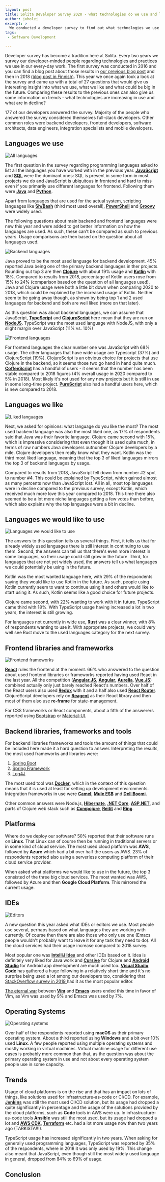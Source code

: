 ```yaml
---
layout: post
title: Solita Developer Survey 2020 - what technologies do we use and like?
author: juholei
excerpt: >
  We conducted a developer survey to find out what technologies we use in the year 2020 and what may lie in the future
tags:
 - Software Development

---
```


Developer survey has become a tradition here at Solita. Every two years we survey our developer-minded people regarding technologies and practices we use in our every-day work. The first survey was conducted in 2016 and you can find a blog post about those results in [our previous blog post](https://dev.solita.fi/java/2016/05/13/Developers-love-spaces.html) and then in 2018 [(blog post in Finnish)](https://www.solita.fi/blogit/development-teknologiakartoitus/). This year we once again took a look at the survey and came up with a total of 27 questions that would give us interesting insight into what we use, what we like and what could be big in the future. Comparing these results to the previous ones can also give us some information on trends - what technologies are increasing in use and what are in decline?

177 of our developers answered the survey. Majority of the people who answered the survey considered themselves full-stack developers. Other common roles were backend developers, frontend developers, software architects, data engineers, integration specialists and mobile developers.

## Languages we use

![All languages](/img/developer-survey-2020/all_languages.png)

The first question in the survey regarding programming languages asked to list all the languages you have worked with in the previous year. [**JavaScript**](https://en.wikipedia.org/wiki/JavaScript) and [**SQL**](https://en.wikipedia.org/wiki/SQL) were the dominant ones: SQL is present in some form in most projects we do and JavaScript is ubiquitous in frontend and hard to miss even if you primarily use different languages for frontend. Following them were [**Java**](https://en.wikipedia.org/wiki/Java_%28programming_language%29) and [**Python**](https://www.python.org/).

Apart from languages that are used for the actual system, scripting languages like [**Sh/Bash**](https://www.gnu.org/software/bash/) (third most used overall), [**PowerShell**](https://docs.microsoft.com/fi-fi/powershell/) and [**Groovy**](http://www.groovy-lang.org/) were widely used.

The following questions about main backend and frontend languages were new this year and were added to get better information on how the languages are used. As such, these can't be compared as such to previous years. Usage comparisons are then based on the question about all languages used.

![Backend languages](/img/developer-survey-2020/backend_languages.png)

Java proved to be the most used language for backend development. 45% reported Java being one of the primary backend languages in ther projects. Rounding out top 3 are then [**Clojure**](https://clojure.org/) with about 19% usage and [**Kotlin**](https://kotlinlang.org/) with 18%. Compared to results from 2018, percentage of Kotlin users rose from 15% to 24% (comparison based on the question of all languages used). Java and Clojure usage were both a little bit down when comparing 2020 to 2018, which could be explained by the increased usage of Kotlin. Neither seem to be going away though, as shown by being top 1 and 2 used languages for backend and both are well liked (more on that later).

As this question was about backend languages, we can assume that JavaScript, [**TypeScript**](https://www.typescriptlang.org/) and [**ClojureScript**](https://clojurescript.org/) here mean that they are run on [**NodeJS**](https://nodejs.org/en/). TypeScript was the most used language with NodeJS, with only a slight margin over JavaScript (11% vs. 10%)

![Frontend languages](/img/developer-survey-2020/frontend_languages.png)

For frontend languages the clear number one was JavaScript with 68% usage. The other languages that have wide usage are Typescript (37%) and ClojureScript (19%). ClojureScript is an obvious choice for projects that use Clojure in the backend, so it seems those two go hand in hand quite much. [**CoffeeScript**](https://coffeescript.org/) has a handful of users - it seems that the number has been stable compared to 2018 figures (4% overall usage in 2020 compared to 5% in 2018). Most likely it's not used for any new projects but it is still in use in some long-time project. [**PureScript**](https://www.purescript.org/) also had a handful users here, which is new compared to 2018.

## Languages we like
![Liked languages](/img/developer-survey-2020/liked_languages.png)

Next, we asked for opinions: what language do you like the most? The most used backend language was also the most liked one, as 17% of respondents said that Java was their favorite language. Clojure came second with 15%, which is impressive considering that even though it is used quite much, in terms of raw numbers Java developers outnumber Clojure developers by a mile. Clojure developers then really know what they want. Kotlin was the third most liked language, meaning that the top 3 of liked languages mirrors the top 3 of backend languages by usage.

Compared to results from 2018, JavaScript fell down from number #2 spot to number #4. This could be explained by TypeScript, which gained almost as many percents now than JavaScript lost. All in all, most top languages were in decline compared to the previous survey, except Kotlin, which received much more love this year compared to 2018. This time there also seemed to be a lot more niche languages getting a few votes than before, which also explains why the top languages were a bit in decline.

## Languages we would like to use
![Languages we would like to use](/img/developer-survey-2020/would_like_to_use_languages.png)

The answers to this question tells us several things. First, it tells us that for already widely used languages there is still interest in continuing to use them. Second, the answers can tell us that there's even more interest in some languages, so their usage could still grow in the future. Third, for languages that are not yet widely used, the answers tell us what languages we could potentially be using in the future.

Kotlin was the most wanted language here, with 29% of the respondents saying they would like to use Kotlin in the future. As such, people using Kotlin currently seem to want to continue using it and others would like to start using it. As such, Kotlin seems like a good choice for future projects.

Clojure came second, with 22% wanting to work with it in future. TypeScript came third with 18%. With TypeScript usage having increased a lot in two years, the interest is still growing.

For languages not currently in wide use, [**Rust**](https://www.rust-lang.org/) was a clear winner, with 8% of respondents wanting to use it. With appropriate projects, we could very well see Rust move to the used languages category for the next survey.

## Frontend libraries and frameworks
![Frontend frameworks](/img/developer-survey-2020/frontend_frameworks_and_libraries.png)

[**React**](https://reactjs.org/) rules the frontend at the moment. 66% who answered to the question about used frontend libraries or frameworks reported having used React in the last year. All the competition ([**Angular.JS**](https://angularjs.org/), [**Angular**](https://angular.io/), [**Aurelia**](http://aurelia.io/), [**Vue.JS**](https://vuejs.org/)) combined actually only just barely reached React's numbers. Over half of the React users also used [**Redux**](https://redux.js.org/) with it and a half also used [**React Router**](https://reactrouter.com/). ClojureScript developers rely on [**Reagent**](https://reagent-project.github.io/) as their React library and then most of them also use [**re-frame**](https://github.com/Day8/re-frame) for state-management.

For CSS frameworks or React components, about a fifth of the answerers reported using [Bootstrap](https://getbootstrap.com/) or [Material-UI](https://material-ui.com/).

## Backend libraries, frameworks and tools

For backend libraries frameworks and tools the amount of things that could be included here made it a hard question to answer. Interpreting the results, the most used frameworks and libraries were:

1. [Spring Boot](https://spring.io/projects/spring-boot)
2. [Spring Framework](https://spring.io/projects/spring-framework)
3. [Log4J](https://logging.apache.org/log4j/)

The most used tool was [**Docker**](https://www.docker.com/), which in the context of this question means that it is used at least for setting up development environments. Integration frameworks in use were [**Camel**](https://camel.apache.org/), [**Mule ESB**](https://www.mulesoft.com/platform/soa/mule-esb-open-source-esb) and [**Dell Boomi**](https://boomi.com/).

Other common answers were Node.js, [**Hibernate**](https://hibernate.org/orm/), [**.NET Core**](https://dotnet.microsoft.com/), [**ASP.NET**](https://dotnet.microsoft.com/apps/aspnet), and parts of Clojure web stack such as [**Compojure**](https://github.com/weavejester/compojure), [**Reitit**](https://github.com/metosin/reitit) and [**Ring**](https://github.com/ring-clojure/ring).

## Platforms

Where do we deploy our software? 50% reported that their software runs on **Linux**. That Linux can of course then be running in traditional servers or in some kind of cloud service. The most used cloud platform was **AWS**, followed by **Azure** which had a bit over half the users as AWS. 23% of respondents reported also using a serverless computing platform of their cloud service provider.

When asked what platforms we would like to use in the future, the top 3 consisted of the three big cloud services. The most wanted was AWS, followed by Azure and then **Google Cloud Platform**. This mirrored the current usage.

## IDEs

![Editors](/img/developer-survey-2020/editors.png)

A new question this year asked what IDEs or editors we use. Most people use several, perhaps based on what languages they are working with currently. Of course then there are also those who only use one (Emacs people wouldn't probably want to leave it for any task they need to do). All the cloud services had their usage increase compared to 2018 survey.

Most popular one was [**IntelliJ Idea**](https://www.jetbrains.com/idea/) and other IDEs based on it. Idea is definitely very liked for Java work and [**Cursive**](https://cursive-ide.com/) for Clojure and [**Android Studio**](https://developer.android.com/studio) for Android app development are much used too. [**Visual Studio Code**](https://code.visualstudio.com/) has gathered a huge following in a relatively short time and it's no surprise being used a lot among our developers too, considering that [StackOverflow survey in 2019 ](https://insights.stackoverflow.com/survey/2019#development-environments-and-tools) had it as the most popular editor.

[The eternal war](https://en.wikipedia.org/wiki/Editor_war) between [**Vim**](https://www.vim.org/) and [**Emacs**](https://www.gnu.org/savannah-checkouts/gnu/emacs/emacs.html) users ended this time in favor of Vim, as Vim was used by 9% and Emacs was used by 7%.

## Operating Systems

![Operating systems](/img/developer-survey-2020/operating_systems.png)

Over half of the respondents reported using **macOS** as their primary operating system. About a third reported using **Windows** and a bit over 10% used **Linux**. A few people reported using multiple operating systems and mostly working in virtual machines. Virtual machine usage for different use cases is probably more common than that, as the question was about the primary operating system in use and not about every operating system people use in some capacity.

## Trends

Usage of cloud platforms is on the rise and that has an impact on lots of things, like solutions used for infrastructure-as-code or CI/CD. For example, [**Jenkins**](https://www.jenkins.io/) was still the most used CI/CD solution, but its usage had dropped a quite significantly in percentage and the usage of the solutions provided by the cloud platforms, such as **Code** tools in AWS were up. In infrastructure-as-code tools [**Ansible**](https://www.ansible.com/) was still the most used, but its usage had dropped a lot and [**AWS CDK**](https://aws.amazon.com/cdk/), [**Terraform**](https://www.terraform.io/) etc. had a lot more usage now than two years ago (TARKISTA!!!).

TypeScript usage has increased significantly in two years. When asking for generally used programming languages, TypeScript was reported by 35% of the respondents, where in 2018 it was only used by 19%. This change also meant that JavaScript, even though still the most widely used language in general, dropped from 84% to 69% of usage.

## Conclusion
